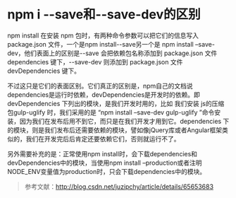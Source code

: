 # npm i --save和--save-dev的区别

npm install 在安装 npm 包时，有两种命令参数可以把它们的信息写入 package.json 文件，一个是npm install--save另一个是 npm install –save-dev，他们表面上的区别是--save 会把依赖包名称添加到 package.json 文件 dependencies 键下，--save-dev 则添加到 package.json 文件 devDependencies 键下。

不过这只是它们的表面区别。它们真正的区别是，npm自己的文档说dependencies是运行时依赖，devDependencies是开发时的依赖。即devDependencies 下列出的模块，是我们开发时用的，比如 我们安装 js的压缩包gulp-uglify 时，我们采用的是 “npm install –save-dev gulp-uglify ”命令安装，因为我们在发布后用不到它，而只是在我们开发才用到它。dependencies 下的模块，则是我们发布后还需要依赖的模块，譬如像jQuery库或者Angular框架类似的，我们在开发完后后肯定还要依赖它们，否则就运行不了。

另外需要补充的是：正常使用npm install时，会下载dependencies和devDependencies中的模块，当使用npm install –production或者注明NODE\_ENV变量值为production时，只会下载dependencies中的模块。

> 参考文献：http://blog.csdn.net/juzipchy/article/details/65653683




